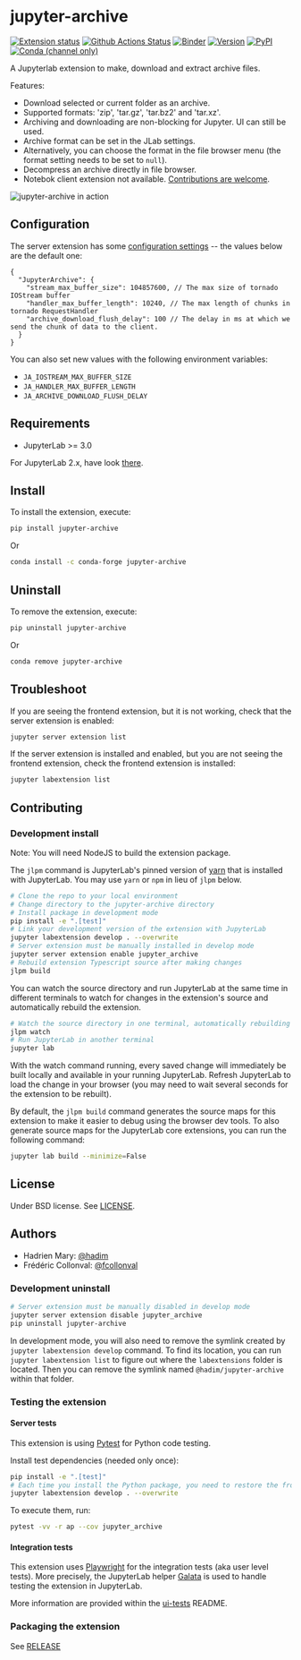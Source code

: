 # jupyter-archive

[![Extension status](https://img.shields.io/badge/status-ready-success "ready to be used")](https://jupyterlab-contrib.github.io/)
[![Github Actions Status](https://github.com/jupyterlab-contrib/jupyter-archive/workflows/Build/badge.svg)](https://github.com/jupyterlab-contrib/jupyter-archive/actions?query=workflow%3ABuild)
[![Binder](https://mybinder.org/badge_logo.svg)](https://mybinder.org/v2/gh/jupyterlab-contrib/jupyter-archive.git/master?urlpath=lab)
[![Version](https://img.shields.io/npm/v/@hadim/jupyter-archive.svg)](https://www.npmjs.com/package/@hadim/jupyter-archive)
[![PyPI](https://img.shields.io/pypi/v/jupyter-archive)](https://pypi.org/project/jupyter-archive/)
[![Conda (channel only)](https://img.shields.io/conda/vn/conda-forge/jupyter-archive)](https://anaconda.org/conda-forge/jupyter-archive)

A Jupyterlab extension to make, download and extract archive files.

Features:

- Download selected or current folder as an archive.
- Supported formats: 'zip', 'tar.gz', 'tar.bz2' and 'tar.xz'.
- Archiving and downloading are non-blocking for Jupyter. UI can still be used.
- Archive format can be set in the JLab settings.
- Alternatively, you can choose the format in the file browser menu (the format setting needs to be set to `null`).
- Decompress an archive directly in file browser.
- Notebok client extension not available. [Contributions are welcome](https://github.com/jupyterlab-contrib/jupyter-archive/issues/21).

![jupyter-archive in action](https://raw.githubusercontent.com/jupyterlab-contrib/jupyter-archive/master/archive.gif)

## Configuration

The server extension has some [configuration settings](https://jupyter-server.readthedocs.io/en/latest/users/configuration.html) -- 
 the values below are the default one:

```json5
{
  "JupyterArchive": {
    "stream_max_buffer_size": 104857600, // The max size of tornado IOStream buffer
    "handler_max_buffer_length": 10240, // The max length of chunks in tornado RequestHandler
    "archive_download_flush_delay": 100 // The delay in ms at which we send the chunk of data to the client.
  }
}
```

You can also set new values with the following environment variables:

- `JA_IOSTREAM_MAX_BUFFER_SIZE`
- `JA_HANDLER_MAX_BUFFER_LENGTH`
- `JA_ARCHIVE_DOWNLOAD_FLUSH_DELAY`

## Requirements

- JupyterLab >= 3.0

For JupyterLab 2.x, have look [there](https://github.com/jupyterlab-contrib/jupyter-archive/tree/2.x).

## Install

To install the extension, execute:

```bash
pip install jupyter-archive
```

Or

```bash
conda install -c conda-forge jupyter-archive
```

## Uninstall

To remove the extension, execute:

```bash
pip uninstall jupyter-archive
```

Or

```bash
conda remove jupyter-archive
```

## Troubleshoot

If you are seeing the frontend extension, but it is not working, check
that the server extension is enabled:

```bash
jupyter server extension list
```

If the server extension is installed and enabled, but you are not seeing
the frontend extension, check the frontend extension is installed:

```bash
jupyter labextension list
```

## Contributing

### Development install

Note: You will need NodeJS to build the extension package.

The `jlpm` command is JupyterLab's pinned version of
[yarn](https://yarnpkg.com/) that is installed with JupyterLab. You may use
`yarn` or `npm` in lieu of `jlpm` below.

```bash
# Clone the repo to your local environment
# Change directory to the jupyter-archive directory
# Install package in development mode
pip install -e ".[test]"
# Link your development version of the extension with JupyterLab
jupyter labextension develop . --overwrite
# Server extension must be manually installed in develop mode
jupyter server extension enable jupyter_archive
# Rebuild extension Typescript source after making changes
jlpm build
```

You can watch the source directory and run JupyterLab at the same time in different terminals to watch for changes in the extension's source and automatically rebuild the extension.

```bash
# Watch the source directory in one terminal, automatically rebuilding when needed
jlpm watch
# Run JupyterLab in another terminal
jupyter lab
```

With the watch command running, every saved change will immediately be built locally and available in your running JupyterLab. Refresh JupyterLab to load the change in your browser (you may need to wait several seconds for the extension to be rebuilt).

By default, the `jlpm build` command generates the source maps for this extension to make it easier to debug using the browser dev tools. To also generate source maps for the JupyterLab core extensions, you can run the following command:

```bash
jupyter lab build --minimize=False
```

## License

Under BSD license. See [LICENSE](LICENSE).

## Authors

- Hadrien Mary: [@hadim](https://github.com/hadim)
- Frédéric Collonval: [@fcollonval](https://github.com/fcollonval)

### Development uninstall

```bash
# Server extension must be manually disabled in develop mode
jupyter server extension disable jupyter_archive
pip uninstall jupyter-archive
```

In development mode, you will also need to remove the symlink created by `jupyter labextension develop`
command. To find its location, you can run `jupyter labextension list` to figure out where the `labextensions`
folder is located. Then you can remove the symlink named `@hadim/jupyter-archive` within that folder.

### Testing the extension

#### Server tests

This extension is using [Pytest](https://docs.pytest.org/) for Python code testing.

Install test dependencies (needed only once):

```sh
pip install -e ".[test]"
# Each time you install the Python package, you need to restore the front-end extension link
jupyter labextension develop . --overwrite
```

To execute them, run:

```sh
pytest -vv -r ap --cov jupyter_archive
```

#### Integration tests

This extension uses [Playwright](https://playwright.dev/docs/intro) for the integration tests (aka user level tests).
More precisely, the JupyterLab helper [Galata](https://github.com/jupyterlab/jupyterlab/tree/master/galata) is used to handle testing the extension in JupyterLab.

More information are provided within the [ui-tests](./ui-tests/README.md) README.

### Packaging the extension

See [RELEASE](RELEASE.md)

